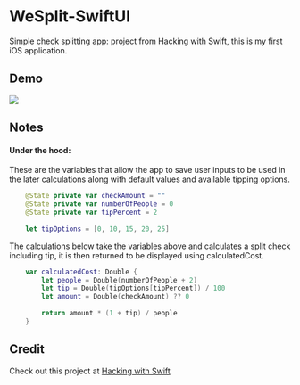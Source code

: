 # WeSplit-SwiftUI
Simple check splitting app: project from Hacking with Swift, this is my first iOS application.

## Demo
<img src="https://dendev.net/WeSplit/demo.gif"/>

## Notes
#### Under the hood:
These are the variables that allow the app to save user inputs to be used in the later calculations along with default values and available tipping options.
```swift
    @State private var checkAmount = ""
    @State private var numberOfPeople = 0
    @State private var tipPercent = 2
    
    let tipOptions = [0, 10, 15, 20, 25]

```
The calculations below take the variables above and calculates a split check including tip, it is then returned to be displayed using calculatedCost. 

```swift
    var calculatedCost: Double {
        let people = Double(numberOfPeople + 2)
        let tip = Double(tipOptions[tipPercent]) / 100
        let amount = Double(checkAmount) ?? 0
        
        return amount * (1 + tip) / people
    }
```

## Credit
Check out this project at [Hacking with Swift](https://www.hackingwithswift.com/100/swiftui)
